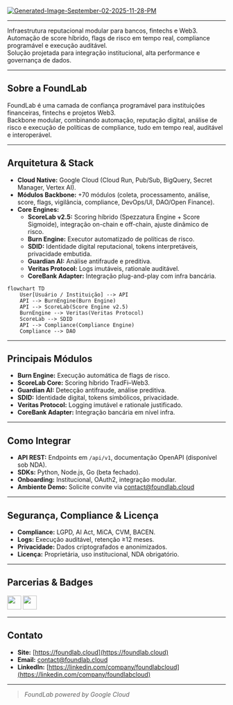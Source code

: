 <a href="https://ibb.co/Gvt3wb5y"><img src="https://i.ibb.co/KjLzZ3rd/Generated-Image-September-02-2025-11-28-PM.jpg" alt="Generated-Image-September-02-2025-11-28-PM" border="0"></a>


---

Infraestrutura reputacional modular para bancos, fintechs e Web3.  
Automação de score híbrido, flags de risco em tempo real, compliance programável e execução auditável.  
Solução projetada para integração institucional, alta performance e governança de dados.

---

## Sobre a FoundLab

FoundLab é uma camada de confiança programável para instituições financeiras, fintechs e projetos Web3.  
Backbone modular, combinando automação, reputação digital, análise de risco e execução de políticas de compliance, tudo em tempo real, auditável e interoperável.

---

## Arquitetura & Stack

- **Cloud Native:** Google Cloud (Cloud Run, Pub/Sub, BigQuery, Secret Manager, Vertex AI).
- **Módulos Backbone:** +70 módulos (coleta, processamento, análise, score, flags, vigilância, compliance, DevOps/UI, DAO/Open Finance).
- **Core Engines:**  
  - **ScoreLab v2.5:** Scoring híbrido (Spezzatura Engine + Score Sigmoide), integração on-chain e off-chain, ajuste dinâmico de risco.
  - **Burn Engine:** Executor automatizado de políticas de risco.
  - **SDID:** Identidade digital reputacional, tokens interpretáveis, privacidade embutida.
  - **Guardian AI:** Análise antifraude e preditiva.
  - **Veritas Protocol:** Logs imutáveis, rationale auditável.
  - **CoreBank Adapter:** Integração plug-and-play com infra bancária.

```mermaid
flowchart TD
    User[Usuário / Instituição] --> API
    API --> BurnEngine(Burn Engine)
    API --> ScoreLab(Score Engine v2.5)
    BurnEngine --> Veritas(Veritas Protocol)
    ScoreLab --> SDID
    API --> Compliance(Compliance Engine)
    Compliance --> DAO
```

---

## Principais Módulos

- **Burn Engine:** Execução automática de flags de risco.
- **ScoreLab Core:** Scoring híbrido TradFi–Web3.
- **Guardian AI:** Detecção antifraude, análise preditiva.
- **SDID:** Identidade digital, tokens simbólicos, privacidade.
- **Veritas Protocol:** Logging imutável e rationale justificado.
- **CoreBank Adapter:** Integração bancária em nível infra.

---

## Como Integrar

- **API REST:** Endpoints em `/api/v1`, documentação OpenAPI (disponível sob NDA).
- **SDKs:** Python, Node.js, Go (beta fechado).
- **Onboarding:** Institucional, OAuth2, integração modular.
- **Ambiente Demo:** Solicite convite via [contact@foundlab.cloud](mailto:contact@foundlab.cloud)

---

## Segurança, Compliance & Licença

- **Compliance:** LGPD, AI Act, MiCA, CVM, BACEN.
- **Logs:** Execução auditável, retenção ≥12 meses.
- **Privacidade:** Dados criptografados e anonimizados.
- **Licença:** Proprietária, uso institucional, NDA obrigatório.

---

## Parcerias & Badges

<p align="left">
  <img src="assets/google-cloud-badge.svg" height="32"/>
  <img src="assets/nvidia-inception-badge.svg" height="32"/>
</p>

---

## Contato

- **Site:** [https://foundlab.cloud](https://foundlab.cloud)
- **Email:** [contact@foundlab.cloud](mailto:contact@foundlab.cloud)
- **LinkedIn:** [https://linkedin.com/company/foundlabcloud](https://linkedin.com/company/foundlabcloud)

---

> _FoundLab powered by Google Cloud_
